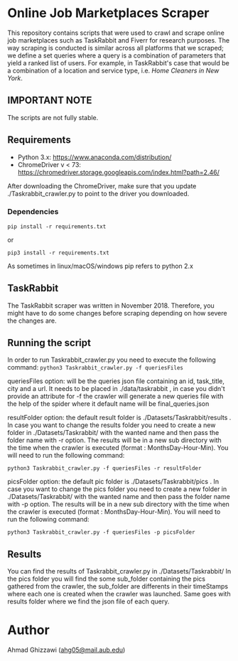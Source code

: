# Online Job Marketplaces Scraper
This repository contains scripts that were used to crawl and scrape online job marketplaces such as TaskRabbit and Fiverr 
for research purposes. The way scraping is conducted is similar across all platforms that we scraped; we define a set queries where a query is a combination of parameters that yield a ranked 
list of users. For example, in TaskRabbit's case that would be a combination of a location and service
type, i.e. _Home Cleaners in New York_.

## IMPORTANT NOTE
The scripts are not fully stable. 

## Requirements
- Python 3.x: https://www.anaconda.com/distribution/ 
- ChromeDriver v < 73: https://chromedriver.storage.googleapis.com/index.html?path=2.46/

After downloading the ChromeDriver, make sure that you update ./Taskrabbit_crawler.py to point to the driver you downloaded.

### Dependencies
`pip install -r requirements.txt`

or

`pip3 install -r requirements.txt`

As sometimes in linux/macOS/windows pip refers to python 2.x

## TaskRabbit
The TaskRabbit scraper was written in November 2018. Therefore, you might have to do some changes before scraping
depending on how severe the changes are. 

## Running the script
In order to run Taskrabbit_crawler.py you need to execute the following command:
`python3 Taskrabbit_crawler.py -f queriesFiles `

queriesFiles option: will be the queries json file containing an id, task_title, city and a url. It needs to be placed in ./data/taskrabbit , in case you didn't provide an attribute for -f the crawler will generate a new queries file with the help of the spider where it default name will be final_queries.json

resultFolder option: the default result folder is ./Datasets/Taskrabbit/results . In case you want to change the results folder you need to create a new folder in ./Datasets/Taskrabbit/ with the wanted name and then pass the folder name with -r option. The results will be in a new sub directory with the time when the crawler is executed (format : MonthsDay-Hour-Min). You will need to run the following command:

`python3 Taskrabbit_crawler.py -f queriesFiles -r resultFolder`

picsFolder option: the default pic folder is ./Datasets/Taskrabbit/pics . In case you want to change the pics folder you need to create a new folder in ./Datasets/Taskrabbit/ with the wanted name and then pass the folder name with -p option. The results will be in a new sub directory with the time when the crawler is executed (format : MonthsDay-Hour-Min). You will need to run the following command:

`python3 Taskrabbit_crawler.py -f queriesFiles -p picsFolder`

## Results 
You can find the results of Taskrabbit_crawler.py in ./Datasets/Taskrabbit/ 
In the pics folder you will find the some sub_folder containing the pics gathered from the crawler, the sub_folder are differents in their timeStamps where each one is created when the crawler was launched. Same goes with results folder where we find the json file of each query.

# Author
Ahmad Ghizzawi (ahg05@mail.aub.edu)

